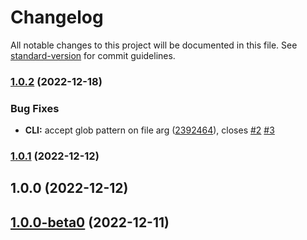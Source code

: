 # Changelog

All notable changes to this project will be documented in this file. See [standard-version](https://github.com/conventional-changelog/standard-version) for commit guidelines.

### [1.0.2](/TestEssence/feature-to-md/compare/v1.0.1...v1.0.2) (2022-12-18)


### Bug Fixes

* **CLI:** accept glob pattern on file arg ([2392464](/TestEssence/feature-to-md/commit/2392464b46b8fb8772c977424d46088e7067e709)), closes [#2](/TestEssence/feature-to-md/issues/2) [#3](/TestEssence/feature-to-md/issues/3)

### [1.0.1](/TestEssence/feature-to-md/compare/v1.0.0...v1.0.1) (2022-12-12)

## 1.0.0 (2022-12-12)

<a name="1.0.0-beta0"></a>
## [1.0.0-beta0](https://github.com/TestEssence/feature-to-md/tree/1.0.0-beta0) (2022-12-11)



